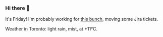 ### Hi there :wave:

It's Friday! I'm probably working for [this bunch](https://github.com/kohofinancial), moving some Jira tickets.

Weather in Toronto: light rain, mist, at +11°C.
